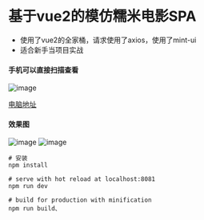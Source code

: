 # 基于vue2的模仿糯米电影SPA

- 使用了vue2的全家桶，请求使用了axios，使用了mint-ui
- 适合新手当项目实战

#### 手机可以直接扫描查看

![image](http://oh14ph22t.bkt.clouddn.com/erweima.png)

[电脑地址](http://1.fullpagedemo.applinzi.com/#/index)

#### 效果图
![image](http://oh14ph22t.bkt.clouddn.com/Screenshot_2017-01-19-22-37-38-896_%E5%BE%AE%E4%BF%A1%20-%20%E5%89%AF%E6%9C%AC.png)
![image](http://oh14ph22t.bkt.clouddn.com/Screenshot_2017-01-19-22-37-46-025_%E5%BE%AE%E4%BF%A1.png)

```
# 安装
npm install

# serve with hot reload at localhost:8081
npm run dev

# build for production with minification
npm run build、



```
